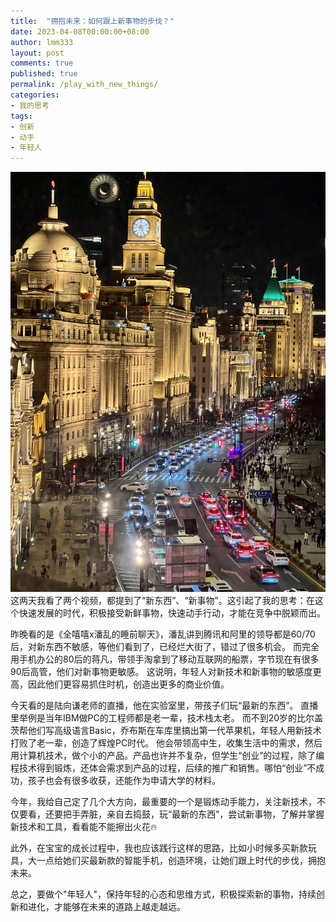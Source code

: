 ```yaml
---
title:  "拥抱未来：如何跟上新事物的步伐？"
date: 2023-04-08T00:00:00+08:00
author: lmm333
layout: post
comments: true
published: true
permalink: /play_with_new_things/
categories:
- 我的思考
tags:
- 创新
- 动手
- 年轻人
---
```

![23-03-18-摄于外滩](../images/23-04-08-bond.JPG)
这两天我看了两个视频，都提到了“新东西”、“新事物”。这引起了我的思考：在这个快速发展的时代，积极接受新鲜事物，快速动手行动，才能在竞争中脱颖而出。

昨晚看的是《全嘻嘻x潘乱的睡前聊天》，潘乱讲到腾讯和阿里的领导都是60/70后，对新东西不敏感，等他们看到了，已经烂大街了，错过了很多机会。
而完全用手机办公的80后的蒋凡，带领手淘拿到了移动互联网的船票，字节现在有很多90后高管，他们对新事物更敏感。
这说明，年轻人对新技术和新事物的敏感度更高，因此他们更容易抓住时机，创造出更多的商业价值。
<!--more-->
今天看的是陆向谦老师的直播，他在实验室里，带孩子们玩“最新的东西”。
直播里举例是当年IBM做PC的工程师都是老一辈，技术栈太老。
而不到20岁的比尔盖茨帮他们写高级语言Basic，乔布斯在车库里搞出第一代苹果机，年轻人用新技术打败了老一辈，创造了辉煌PC时代。
他会带领高中生，收集生活中的需求，然后用计算机技术，做个小的产品。产品也许并不复杂，但学生“创业”的过程，除了编程技术得到锻炼，还体会需求到产品的过程，后续的推广和销售。哪怕“创业”不成功，孩子也会有很多收获，还能作为申请大学的材料。

今年，我给自己定了几个大方向，最重要的一个是锻炼动手能力，关注新技术，不仅要看，还要把手弄脏，亲自去捣鼓，玩“最新的东西”，尝试新事物，了解并掌握新技术和工具，看看能不能擦出火花🔥

此外，在宝宝的成长过程中，我也应该践行这样的思路，比如小时候多买新款玩具，大一点给她们买最新款的智能手机，创造环境，让她们跟上时代的步伐，拥抱未来。

总之，要做个"年轻人"，保持年轻的心态和思维方式，积极探索新的事物，持续创新和进化，才能够在未来的道路上越走越远。